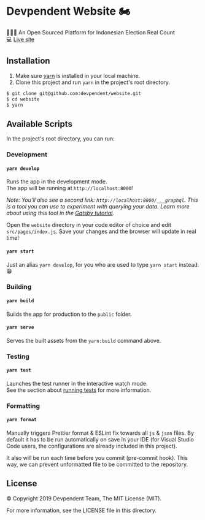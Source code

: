 # Devpendent Website 🏍

👨🏻‍💻 An Open Sourced Platform for Indonesian Election Real Count<br>
💻 [Live site](https://devpendent.netlify.com/)

## Installation

1. Make sure [yarn](https://yarnpkg.com) is installed in your local machine.
2. Clone this project and run `yarn` in the project's root directory.

```sh
$ git clone git@github.com:devpendent/website.git
$ cd website
$ yarn
```

## Available Scripts

In the project's root directory, you can run:

### Development

#### `yarn develop`

Runs the app in the development mode.<br>
The app will be running at `http://localhost:8000`!

_Note: You'll also see a second link: _`http://localhost:8000/___graphql`_. This is a tool you can use to experiment with querying your data. Learn more about using this tool in the [Gatsby tutorial](https://www.gatsbyjs.org/tutorial/part-five/#introducing-graphiql)._

Open the `website` directory in your code editor of choice and edit `src/pages/index.js`. Save your changes and the browser will update in real time!

#### `yarn start`

Just an alias `yarn develop`, for you who are used to type `yarn start` instead. 😁

### Building

#### `yarn build`

Builds the app for production to the `public` folder.<br>

#### `yarn serve`

Serves the built assets from the `yarn:build` command above.

### Testing

#### `yarn test`

Launches the test runner in the interactive watch mode.<br>
See the section about [running tests](https://facebook.github.io/create-react-app/docs/running-tests) for more information.

### Formatting

#### `yarn format`

Manually triggers Prettier format & ESLint fix towards all `js` & `json` files.
By default it has to be run automatically on save in your IDE (for Visual Studio Code users, the configurations are already included in this project).

It also will be run each time before you commit (pre-commit hook).
This way, we can prevent unformatted file to be committed to the repository.

## License

© Copyright 2019 Devpendent Team, The MIT License (MIT).

For more information, see the LICENSE file in this directory.
